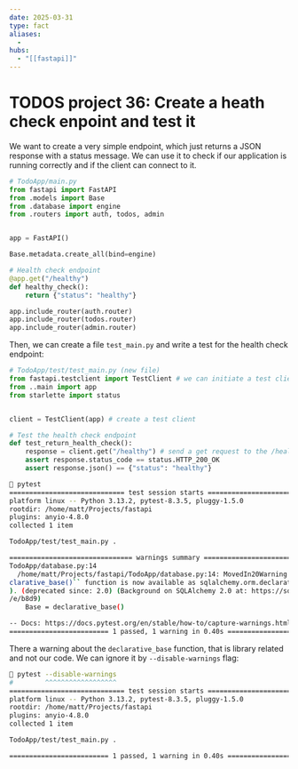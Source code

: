 ```yaml
---
date: 2025-03-31
type: fact
aliases:
  -
hubs:
  - "[[fastapi]]"
---
```


# TODOS project 36: Create a heath check enpoint and test it

We want to create a very simple endpoint, which just returns a JSON response with a status message. We can use it to check if our application is running correctly and if the client can connect to it.

```py
# TodoApp/main.py
from fastapi import FastAPI
from .models import Base
from .database import engine
from .routers import auth, todos, admin


app = FastAPI()

Base.metadata.create_all(bind=engine)

# Health check endpoint
@app.get("/healthy")
def healthy_check():
    return {"status": "healthy"}

app.include_router(auth.router)
app.include_router(todos.router)
app.include_router(admin.router)
```

Then, we can create a file `test_main.py` and write a test for the health check endpoint:

```py
# TodoApp/test/test_main.py (new file)
from fastapi.testclient import TestClient # we can initiate a test client to test our endpoints
from ..main import app
from starlette import status


client = TestClient(app) # create a test client

# Test the health check endpoint
def test_return_health_check():
    response = client.get("/healthy") # send a get request to the /healthy endpoint from the test client
    assert response.status_code == status.HTTP_200_OK
    assert response.json() == {"status": "healthy"}
```

```sh
 pytest
============================= test session starts ==============================
platform linux -- Python 3.13.2, pytest-8.3.5, pluggy-1.5.0
rootdir: /home/matt/Projects/fastapi
plugins: anyio-4.8.0
collected 1 item                                                               

TodoApp/test/test_main.py .                                              [100%]

=============================== warnings summary ===============================
TodoApp/database.py:14
  /home/matt/Projects/fastapi/TodoApp/database.py:14: MovedIn20Warning: The ``de
clarative_base()`` function is now available as sqlalchemy.orm.declarative_base(
). (deprecated since: 2.0) (Background on SQLAlchemy 2.0 at: https://sqlalche.me
/e/b8d9)
    Base = declarative_base()

-- Docs: https://docs.pytest.org/en/stable/how-to/capture-warnings.html
========================= 1 passed, 1 warning in 0.40s =========================
```

There a warning about the `declarative_base` function, that is library related and not our code. We can ignore it by `--disable-warnings` flag:

```sh
 pytest --disable-warnings
#        ^^^^^^^^^^^^^^^^^^
============================= test session starts ==============================
platform linux -- Python 3.13.2, pytest-8.3.5, pluggy-1.5.0
rootdir: /home/matt/Projects/fastapi
plugins: anyio-4.8.0
collected 1 item                                                               

TodoApp/test/test_main.py .                                              [100%]

========================= 1 passed, 1 warning in 0.40s =========================

```



